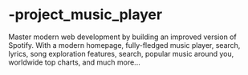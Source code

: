 # -project_music_player
Master modern web development by building an improved version of Spotify. With a modern homepage, fully-fledged music player, search, lyrics, song exploration features, search, popular music around you, worldwide top charts, and much more...
